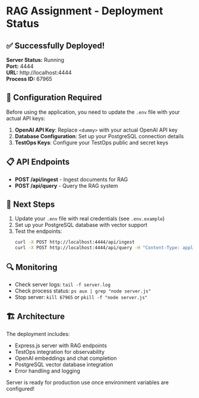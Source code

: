 # RAG Assignment - Deployment Status

## ✅ Successfully Deployed!

**Server Status:** Running  
**Port:** 4444  
**URL:** http://localhost:4444  
**Process ID:** 67965  

## 🔧 Configuration Required

Before using the application, you need to update the `.env` file with your actual API keys:

1. **OpenAI API Key**: Replace `<dummy>` with your actual OpenAI API key
2. **Database Configuration**: Set up your PostgreSQL connection details
3. **TestOps Keys**: Configure your TestOps public and secret keys

## 📋 API Endpoints

- **POST /api/ingest** - Ingest documents for RAG
- **POST /api/query** - Query the RAG system

## 🚀 Next Steps

1. Update your `.env` file with real credentials (see `.env.example`)
2. Set up your PostgreSQL database with vector support
3. Test the endpoints:
   ```bash
   curl -X POST http://localhost:4444/api/ingest
   curl -X POST http://localhost:4444/api/query -H "Content-Type: application/json" -d '{"query": "your question"}'
   ```

## 🔍 Monitoring

- Check server logs: `tail -f server.log`
- Check process status: `ps aux | grep "node server.js"`
- Stop server: `kill 67965` or `pkill -f "node server.js"`

## 🏗️ Architecture

The deployment includes:
- Express.js server with RAG endpoints
- TestOps integration for observability
- OpenAI embeddings and chat completion
- PostgreSQL vector database integration
- Error handling and logging

Server is ready for production use once environment variables are configured!